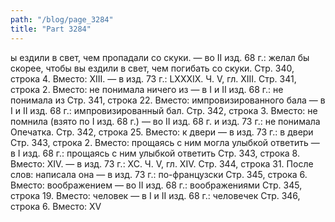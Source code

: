 ```yaml
---
path: "/blog/page_3284"
title: "Part 3284"
---
```


ы ездили в свет, чем пропадали со скуки. — во II изд. 68 г.: желал бы скорее, чтобы вы ездили в свет, чем погибать со скуки.
Стр. 340, строка 4.
Вместо: XIII. — в изд. 73 г.: LXXXIX.
Ч. V, гл. XIII.
Стр. 341, строка 2.
Вместо: не понимала ничего из — в I и II изд. 68 г.: не понимала из
Стр. 341, строка 22.
Вместо: импровизированного бала — в I и II изд. 68 г.: импровизированный бал.
Стр. 342, строка 3.
Вместо: не помнила (взято по I изд. 68 г.) — во II изд. 68 г. и изд. 73 г.: не понимала Опечатка.
Стр. 342, строка 25.
Вместо: к двери — в изд. 73 г.: в двери
Стр. 343, строка 2.
Вместо: прощаясь с ним могла улыбкой ответить — в I изд. 68 г.: прощаясь с ним улыбкой ответить
Стр. 343, строка 8.
Вместо: XIV. — в изд. 73 г.: ХС.
Ч. V, гл. XIV.
Стр. 344, строка 31.
После слов: написала она — в изд. 73 г.: по-французски
Стр. 345, строка 6.
Вместо: воображением — во II изд. 68 г.: воображениями
Стр. 345, строка 19.
Вместо: человек — в I и II изд. 68 г.: человечек
Стр. 346, строка 6.
Вместо: XV
